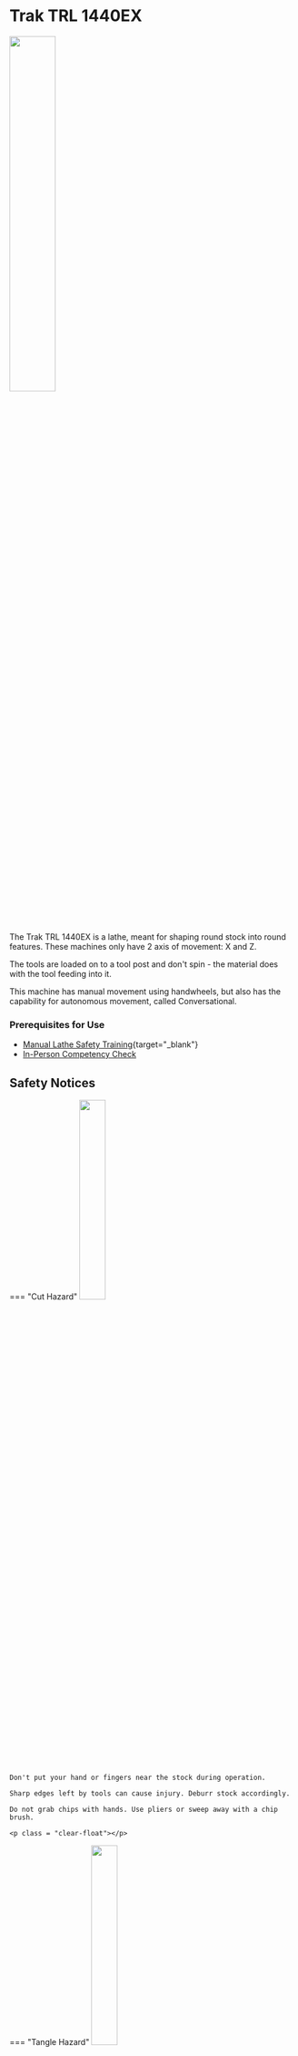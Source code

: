 # Trak TRL 1440EX

<img src="..\assets\trak_1440\lathe.png" class="image-float-right" width=40%>

The Trak TRL 1440EX is a lathe, meant for shaping round stock into round features. These machines only have 2 axis of movement: X and Z.

The tools are loaded on to a tool post and don't spin - the material does with the tool feeding into it.

This machine has manual movement using handwheels, but also has the capability for autonomous movement, called Conversational.

### Prerequisites for Use

* [Manual Lathe Safety Training](https://make.rit.edu/app/maker/training/14){target="_blank"}
* [In-Person Competency Check](#in-person-competency-check)

<p class = "clear-float"></p>

## Safety Notices

=== "Cut Hazard"
    <img src="..\assets\cut_hazard.webp" class="image-float-right" width=30%>

    Don't put your hand or fingers near the stock during operation.

    Sharp edges left by tools can cause injury. Deburr stock accordingly.

    Do not grab chips with hands. Use pliers or sweep away with a chip brush.

    <p class = "clear-float"></p>

=== "Tangle Hazard"
    <img src="..\assets\tangle_hazard.webp" class="image-float-right" width=30%>

    Wear short sleeves or roll up long sleeves

    Secure loose clothing

    Tie up and tuck in long hair

    Remove lanyards, jewelry, gloves, etc.

    <p class = "clear-float"></p>

=== "Debris Hazard"
    <img src="..\assets\debris_hazard.webp" class="image-float-right" width=30%>

    Safety glasses mandatory.

    <p class = "clear-float"></p>

## Controls

<img src="..\assets\trak_1440\controls.jpg" class="image-float-right" width=40%>

A. ACS (Access Control System)

B. DRO (Digital Read Out)

C. Gear Selectors

D. Chuck

E. Tool Post

F. Tailstock

G. Z-Axis Handwheel

H. Coolant Switch

I. Spindle Switch

J. X-Axis Handwheel

K. Axis Lubrication

<p class = "clear-float"></p>

### Tool Changing

<img src="..\assets\trak_1440\toolpost_1.jpg" class="image-float-right" width=30%>

A. Height Adjustment

B & C. Contact Surfaces

D. Toolpost Handle

While the Height Adjustment knob looks to be a great place to hold a tool from, the ideal tool holding form is displayed in the image. The knob hits off on surface B, and surface C is a dovetail that locks the tool holder into the tool post.

!!! note
    Surfaces making contact should be clean of debris and chips to ensure rigidity and repeatability.

Once the tool holder is in the tool post, the assembly can be locked down the the toolpost handle (D).

<p class = "clear-float"></p>

### Coolant

The coolant switch is on the front of the machine. There is an articulating hose for the coolant flow that can be directed towards your tooling or workpiece. Adequate coolant is great for lubrication, as well as chip evacuation. If there isn't enough coolant coming out, ask a Makerspace Staff to fill the resevoir.

### Spindle Speed Selection

<img src="..\assets\trak_1440\gear_selector.jpg" class="image-float-right" width=40%>

The lathe uses a series of intermeshing gears to change the spindle speed. Since these are gears, the spindle must **not be running** when changing speeds.

The two levers work in tandem to change speeds. The left lever has 3 positions, corresponding to different brackets of speeds. The right lever has 4 positions that move inside of those brackets.

As you are using a static tool against a dynamic diameter, your RPM can change depending on material and diameter being turned.

<img src="..\assets\trak_1440\sfm_chart.png" class="image-float-left" width=40%>

<p class = "clear-float"></p>

RPM can then be a calculation of SFM vs diameter.

        RPM = 4 X SFM / MATERIAL DIAMETER

Example: 2" stainless steel

        4 x 50 / 2 = 200 / 2 = 100 RPM
        Gear Selection: AII or AIII

Example: 1/2" aluminum

        4 x 300 / 0.5 = 1,200 / 0.5 = 2,400 RPM
        Gear Selection: CI

## In-Person Competency Check

The SHED offers workshops for in-person competency. During this workshop, you will create a spinning top, taking you through a series of steps on workholding, tool selection, as well as how to load and run a program.

There is an option to complete this on your own, if you feel you are proficient at it. You will be supervised by a guide, there to answer any questions.

## Conversational Programming

<iframe width="800" height="480" src="https://www.youtube.com/embed/_U171zoUgo0?si=VI_sQD6UTdPTkwO9&amp;start=830" title="YouTube video player" frameborder="0" allow="accelerometer; autoplay; clipboard-write; encrypted-media; gyroscope; picture-in-picture; web-share" referrerpolicy="strict-origin-when-cross-origin" allowfullscreen>

</iframe>